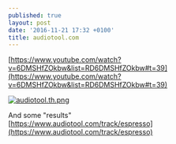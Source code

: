 ```yaml
---
published: true
layout: post
date: '2016-11-21 17:32 +0100'
title: audiotool.com
---
```

[https://www.youtube.com/watch?v=6DMSHfZOkbw&list=RD6DMSHfZOkbw#t=39](https://www.youtube.com/watch?v=6DMSHfZOkbw&list=RD6DMSHfZOkbw#t=39)

[![audiotool.th.png](https://cdn.scrot.moe/images/2016/11/23/audiotool.th.png)](https://cdn.scrot.moe/images/2016/11/23/audiotool.png)

And some "results"  
[https://www.audiotool.com/track/espresso](https://www.audiotool.com/track/espresso)
